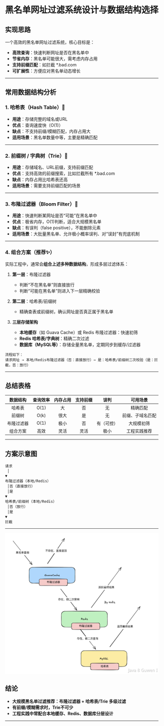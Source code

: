 # 黑名单网址过滤系统设计与数据结构选择

## 实现思路

一个高效的黑名单网址过滤系统，核心目标是：
- **高效查询**：快速判断网址是否在黑名单中
- **节省内存**：黑名单可能很大，需考虑内存占用
- **支持前缀匹配**：如拦截 *.bad.com
- **可扩展性**：方便应对黑名单动态增长

---

## 常用数据结构分析

### 1. 哈希表（Hash Table）🔗
- **用途**：存储完整的域名或URL
- **优点**：查询速度快（O(1)）
- **缺点**：不支持前缀/模糊匹配，内存占用大
- **适用场景**：黑名单数量中等，主要是精确匹配

---

### 2. 前缀树 / 字典树（Trie）🌲
- **用途**：存储域名、URL前缀，支持前缀匹配
- **优点**：支持高效的前缀搜索，比如拦截所有 *.bad.com
- **缺点**：内存占用比哈希表还高
- **适用场景**：需要支持前缀匹配的场景

---

### 3. 布隆过滤器（Bloom Filter）🌸
- **用途**：快速判断某网址是否“可能”在黑名单中
- **优点**：极省内存，O(1)判断，适合大规模黑名单
- **缺点**：有误判（false positive），不能删除元素
- **适用场景**：大批量黑名单、允许极小概率误判、对“误封”有兜底机制

---

### 4. 组合方案（推荐✨）

实际工程中，通常会**组合上述多种数据结构**，形成多层过滤体系：

1. **第一层**：布隆过滤器  
   - 判断“不在黑名单”则直接放行
   - 判断“可能在黑名单”则进入下一层精确校验

2. **第二层**：哈希表/前缀树  
   - 精确查表或前缀树，确认网址是否真正属于黑名单

3. **三层存储架构**  
   - **本地缓存**（如 Guava Cache）或 Redis 布隆过滤器：快速初筛
   - **Redis 哈希表/字典树**：精确二次过滤
   - **数据库（MySQL等）**：存储全量黑名单，定期同步到缓存/过滤器

```
流程如下：
请求网址 → 本地/Redis布隆过滤器（否：直接放行）→ 是：哈希表/前缀树二次校验（是：拦截，否：放行）
```

---

## 总结表格

|  数据结构  | 查询效率 | 内存占用 | 支持前缀 |    误判    |     可用场景     |
| :--------: | :------: | :------: | :------: | :--------: | :--------------: |
|   哈希表   |   O(1)   |    大    |    否    |     无     |     精确匹配     |
|   前缀树   |   O(k)   |   很大   |    是    |     无     | 前缀、子域名匹配 |
| 布隆过滤器 |   O(1)   |   极小   |    否    | 有（可控） |    大规模初筛    |
|  组合方案  |   高效   |   灵活   |   灵活   |    极小    |   工程实践推荐   |

---

## 方案示意图

```
请求
 │
▼
布隆过滤器（本地/Redis）
 │否（直接放行）
 │是
▼
哈希表/前缀树（本地/Redis）
 │否（放行）
 │是
▼
拦截
```

---

![image.png](assets/image-1753237837385.png) 

## 结论

- **大规模黑名单过滤推荐：布隆过滤器 + 哈希表/Trie 多级过滤**
- **有前缀/模糊需求时，Trie不可少**
- **工程实践中常配合本地缓存、Redis、数据库分层设计**

---